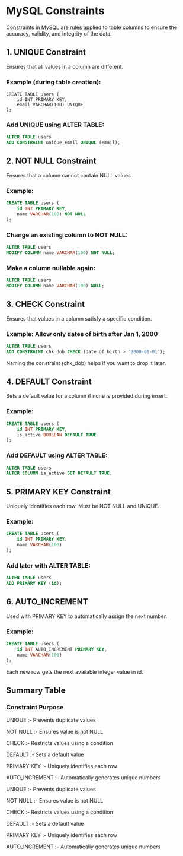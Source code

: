 # MySQL Constraints

Constraints in MySQL are rules applied to table columns to ensure the accuracy, validity, and integrity of the data.

## 1. UNIQUE Constraint

Ensures that all values in a column are different.

### Example (during table creation):

```Mysql
CREATE TABLE users (
    id INT PRIMARY KEY,
    email VARCHAR(100) UNIQUE
);
```

### Add UNIQUE using ALTER TABLE:

```sql
ALTER TABLE users
ADD CONSTRAINT unique_email UNIQUE (email);
```

## 2. NOT NULL Constraint

Ensures that a column cannot contain NULL values.

### Example:

```sql
CREATE TABLE users (
    id INT PRIMARY KEY,
    name VARCHAR(100) NOT NULL
);
```

### Change an existing column to NOT NULL:

```sql
ALTER TABLE users
MODIFY COLUMN name VARCHAR(100) NOT NULL;
```

### Make a column nullable again:

```sql
ALTER TABLE users
MODIFY COLUMN name VARCHAR(100) NULL;
```

## 3. CHECK Constraint

Ensures that values in a column satisfy a specific condition.

### Example: Allow only dates of birth after Jan 1, 2000

```sql
ALTER TABLE users
ADD CONSTRAINT chk_dob CHECK (date_of_birth > '2000-01-01');
```

Naming the constraint (chk_dob) helps if you want to drop it later.

## 4. DEFAULT Constraint

Sets a default value for a column if none is provided during insert.

### Example:

```sql
CREATE TABLE users (
    id INT PRIMARY KEY,
    is_active BOOLEAN DEFAULT TRUE
);
```

### Add DEFAULT using ALTER TABLE:

```sql
ALTER TABLE users
ALTER COLUMN is_active SET DEFAULT TRUE;
```

## 5. PRIMARY KEY Constraint

Uniquely identifies each row. Must be NOT NULL and UNIQUE.

### Example:

```sql
CREATE TABLE users (
    id INT PRIMARY KEY,
    name VARCHAR(100)
);
```

### Add later with ALTER TABLE:

```sql
ALTER TABLE users
ADD PRIMARY KEY (id);
```

## 6. AUTO_INCREMENT

Used with PRIMARY KEY to automatically assign the next number.

### Example:

```sql
CREATE TABLE users (
    id INT AUTO_INCREMENT PRIMARY KEY,
    name VARCHAR(100)
);
```

Each new row gets the next available integer value in id.

## Summary Table

### Constraint 	Purpose

UNIQUE :- Prevents duplicate values <br>

NOT NULL :-	Ensures value is not NULL <br>

CHECK :- Restricts values using a condition <br>

DEFAULT :- Sets a default value <br>

PRIMARY KEY :- Uniquely identifies each row <br>

AUTO_INCREMENT :- Automatically generates unique numbers <br>

UNIQUE :- Prevents duplicate values <br>

NOT NULL :-	Ensures value is not NULL <br>

CHECK :- Restricts values using a condition <br>

DEFAULT :- Sets a default value <br>

PRIMARY KEY :- Uniquely identifies each row <br>

AUTO_INCREMENT :- Automatically generates unique numbers
